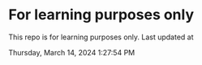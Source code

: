 # For learning purposes only
This repo is for learning purposes only.
Last updated at

Thursday, March 14, 2024 1:27:54 PM

